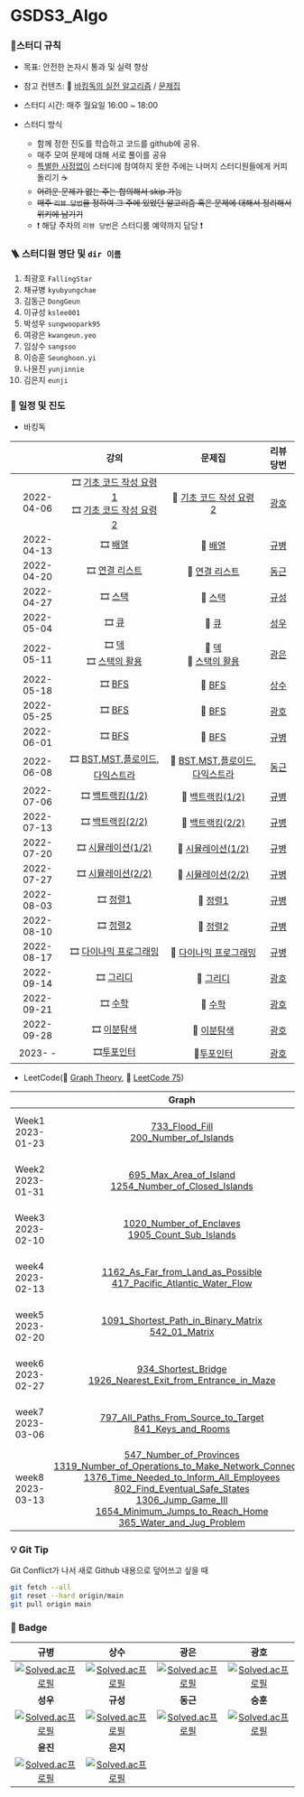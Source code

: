 # GSDS3_Algo
### :pencil:스터디 규칙

- 목표: 안전한 논자시 통과 및 실력 향상

- 참고 컨텐츠: :book: [바킹독의 실전 알고리즘](https://www.youtube.com/watch?v=LcOIobH7ues&list=PLtqbFd2VIQv4O6D6l9HcD732hdrnYb6CY) / [문제집](https://github.com/encrypted-def/basic-algo-lecture/blob/master/workbook.md)

- 스터디 시간: 매주 월요일 16:00 ~ 18:00
- 스터디 방식
  - 함께 정한 진도를 학습하고 코드를 github에 공유.
  - 매주 모여 문제에 대해 서로 풀이를 공유
  - <u>특별한 사정없이</u> 스터디에 참여하지 못한 주에는 나머지 스터디원들에게 커피 돌리기 :coffee:   
  - ~~어려운 문제가 없는 주는 합의해서 skip 가능~~
  - ~~매주 `리뷰 당번`을 정하여 그 주에 있었던 알고리즘 혹은 문제에 대해서 정리해서 위키에 남기기~~
  - :exclamation: 해당 주차의 `리뷰 당번`은 스터디룸 예약까지 담당 :exclamation:





### 🪜 스터디원 명단 및 `dir 이름`
1. 최광호 `FallingStar`
2. 채규병 `kyubyungchae`
3. 김동근 `DongGeun`
4. 이규성 `kslee001`
5. 박성우 `sungwoopark95`
6. 여광은 `kwangeun.yeo`
7. 임상수 `sangsoo`
8. 이승훈 `Seunghoon.yi`
9. 나윤진 `yunjinnie`
10. 김은지 `eunji`



### :calendar: 일정 및 진도

- 바킹독

|            |                             강의                             |                            문제집                            |                 리뷰 당번                 |
| :--------: | :----------------------------------------------------------: | :----------------------------------------------------------: | :---------------------------------------: |
| 2022-04-06 | :film_strip: [기초 코드 작성 요령 1](https://youtu.be/9MMKsrvRiw4)<br>  :film_strip: [기초 코드 작성 요령 2](https://youtu.be/6lhVHP8bkPA) | :bookmark_tabs: [기초 코드 작성 요령 2](https://www.acmicpc.net/workbook/view/7306) | [광호](https://github.com/FallingStar624) |
| 2022-04-13 | :film_strip: [배열](https://www.youtube.com/watch?v=mBeyFsHqzHg&list=PLtqbFd2VIQv4O6D6l9HcD732hdrnYb6CY&index=4) | :bookmark_tabs: [배열](https://www.acmicpc.net/workbook/view/7307) |     [규병](https://github.com/qqplot)     |
| 2022-04-20 |   :film_strip: [연결 리스트](https://youtu.be/C6MX5u7r72E)   | :bookmark_tabs: [연결 리스트](https://www.acmicpc.net/workbook/view/7308) |    [동근](https://github.com/DongGeun)    |
| 2022-04-27 | :film_strip: [스택](https://www.youtube.com/watch?v=0DsyCXIN7Wg) | :bookmark_tabs: [스택](https://www.acmicpc.net/workbook/view/7309) |    [규성](https://github.com/kslee001)    |
| 2022-05-04 | :film_strip: [큐](https://www.youtube.com/watch?v=D_fwSy5tRAY) | :bookmark_tabs: [큐](https://www.acmicpc.net/workbook/view/7310) | [성우](https://github.com/sungwoopark95)  |
| 2022-05-11 | :film_strip: [덱](https://www.youtube.com/watch?v=0mEzJ4S1d8o)<br> :film_strip: [스택의 활용](https://www.youtube.com/watch?v=cdjjk-ryPKc) | :bookmark_tabs: [덱](https://www.acmicpc.net/workbook/view/7311)<br> :bookmark_tabs: [스택의 활용](https://www.acmicpc.net/workbook/view/7312) |  [광은](https://github.com/yeokwangeun)   |
| 2022-05-18 | :film_strip: [BFS](https://www.youtube.com/watch?v=ftOmGdm95XI&list=PLtqbFd2VIQv4O6D6l9HcD732hdrnYb6CY&index=10)<br> | :bookmark_tabs: [BFS](https://www.acmicpc.net/workbook/view/7313)<br> |    [상수](https://github.com/sangsoo)     |
| 2022-05-25 | :film_strip: [BFS](https://www.youtube.com/watch?v=ftOmGdm95XI&list=PLtqbFd2VIQv4O6D6l9HcD732hdrnYb6CY&index=10)<br> | :bookmark_tabs: [BFS](https://www.acmicpc.net/workbook/view/7313)<br> | [광호](https://github.com/FallingStar624) |
| 2022-06-01 | :film_strip: [BFS](https://www.youtube.com/watch?v=ftOmGdm95XI&list=PLtqbFd2VIQv4O6D6l9HcD732hdrnYb6CY&index=10)<br> | :bookmark_tabs: [BFS](https://www.acmicpc.net/workbook/view/7313)<br> |     [규병](https://github.com/qqplot)     |
| 2022-06-08 | :film_strip: [BST](https://www.youtube.com/watch?v=IKnjzmyk70U&list=PLtqbFd2VIQv4O6D6l9HcD732hdrnYb6CY&index=23),[MST](https://www.youtube.com/watch?v=4wA3bncb64E&list=PLtqbFd2VIQv4O6D6l9HcD732hdrnYb6CY&index=28),[플로이드](https://www.youtube.com/watch?v=dDDy2bEZRA8&list=PLtqbFd2VIQv4O6D6l9HcD732hdrnYb6CY&index=29),[다익스트라](https://www.youtube.com/watch?v=o9BnvwgPT-o&list=PLtqbFd2VIQv4O6D6l9HcD732hdrnYb6CY&index=30)<br> | :bookmark_tabs: [BST](https://www.acmicpc.net/workbook/view/9346),[MST](https://www.acmicpc.net/workbook/view/9907),[플로이드](https://www.acmicpc.net/workbook/view/10318),[다익스트라](https://www.acmicpc.net/workbook/view/10433)<br> |    [동근](https://github.com/DongGeun)    |
| 2022-07-06 | :film_strip: [백트랙킹(1/2)](https://www.youtube.com/watch?v=Enz2csssTCs&list=PLtqbFd2VIQv4O6D6l9HcD732hdrnYb6CY&index=13)<br> | :bookmark_tabs: [백트랙킹(1/2)](https://github.com/encrypted-def/basic-algo-lecture/blob/master/workbook/0x0C.md)<br> |     [규병](https://github.com/qqplot)     |
| 2022-07-13 | :film_strip: [백트랙킹(2/2)](https://www.youtube.com/watch?v=Enz2csssTCs&list=PLtqbFd2VIQv4O6D6l9HcD732hdrnYb6CY&index=13)<br> | :bookmark_tabs: [백트랙킹(2/2)](https://github.com/encrypted-def/basic-algo-lecture/blob/master/workbook/0x0C.md)<br> |     [규병](https://github.com/qqplot)     |
| 2022-07-20 | :film_strip: [시뮬레이션(1/2)](https://www.youtube.com/watch?v=jZwf4OPlhtk&list=PLtqbFd2VIQv4O6D6l9HcD732hdrnYb6CY&index=14)<br> | :bookmark_tabs: [시뮬레이션(1/2)](https://github.com/encrypted-def/basic-algo-lecture/blob/master/workbook/0x0D.md)<br> |     [규병](https://github.com/qqplot)     |
| 2022-07-27 | :film_strip: [시뮬레이션(2/2)](https://www.youtube.com/watch?v=jZwf4OPlhtk&list=PLtqbFd2VIQv4O6D6l9HcD732hdrnYb6CY&index=14)<br> | :bookmark_tabs: [시뮬레이션(2/2)](https://github.com/encrypted-def/basic-algo-lecture/blob/master/workbook/0x0D.md)<br> |     [규병](https://github.com/qqplot)     |
| 2022-08-03 | :film_strip: [정렬1](https://www.youtube.com/watch?v=59fZkZO0Bo4&list=PLtqbFd2VIQv4O6D6l9HcD732hdrnYb6CY&index=15)<br> | :bookmark_tabs: [정렬1](https://github.com/encrypted-def/basic-algo-lecture/blob/master/workbook/0x0E.md)<br> |     [규병](https://github.com/qqplot)     |
| 2022-08-10 | :film_strip: [정렬2](https://www.youtube.com/watch?v=dq5t1woLJMw&list=PLtqbFd2VIQv4O6D6l9HcD732hdrnYb6CY&index=16)<br> | :bookmark_tabs: [정렬2](https://github.com/encrypted-def/basic-algo-lecture/blob/master/workbook/0x0F.md)<br> |     [규병](https://github.com/qqplot)     |
| 2022-08-17 | :film_strip: [다이나믹 프로그래밍](https://www.youtube.com/watch?v=5leTtB3PQu0&list=PLtqbFd2VIQv4O6D6l9HcD732hdrnYb6CY&index=17)<br> | :bookmark_tabs: [다이나믹 프로그래밍](https://github.com/encrypted-def/basic-algo-lecture/blob/master/workbook/0x10.md)<br> |     [규병](https://github.com/qqplot)     |
| 2022-09-14 | :film_strip: [그리디](https://www.youtube.com/watch?v=De0Qg-2O80c&list=PLtqbFd2VIQv4O6D6l9HcD732hdrnYb6CY&index=18)<br/> | :bookmark_tabs: [그리디](https://github.com/encrypted-def/basic-algo-lecture/blob/master/workbook/0x11.md)<br/> | [광호](https://github.com/FallingStar624) |
| 2022-09-21 | :film_strip: [수학](https://www.youtube.com/watch?v=2RCJApSVxRI&list=PLtqbFd2VIQv4O6D6l9HcD732hdrnYb6CY&index=19)<br/> | :bookmark_tabs: [수학](https://github.com/encrypted-def/basic-algo-lecture/blob/master/workbook/0x12.md)<br/> | [광호](https://github.com/FallingStar624) |
| 2022-09-28 | :film_strip: [이분탐색](https://www.youtube.com/watch?v=3TkaOKHxHnI&list=PLtqbFd2VIQv4O6D6l9HcD732hdrnYb6CY&index=20)<br/> | :bookmark_tabs: [이분탐색](https://github.com/encrypted-def/basic-algo-lecture/blob/master/workbook/0x13.md)<br/> | [광호](https://github.com/FallingStar624) |
| 2023- - | :film_strip:[투포인터](https://youtu.be/I_0aAKzu0m8br)<br/> | :bookmark_tabs:[투포인터](https://github.com/encrypted-def/basic-algo-lecture/blob/master/workbook/0x14.md)<br/> | [광호](https://github.com/FallingStar624) |

- LeetCode(:rabbit: [Graph Theory](https://leetcode.com/study-plan/graph/?progress=xulo5tud), :rabbit: [LeetCode 75](https://leetcode.com/study-plan/leetcode-75/?progress=xuloed73))

|                      |                            Graph                             |                           General                            |
| :------------------: | :----------------------------------------------------------: | :----------------------------------------------------------: |
| Week1<br>2023-01-23  | [733_Flood_Fill](https://leetcode.com/problems/flood-fill/?envType=study-plan&id=graph-i)<br />[200_Number_of_Islands](https://leetcode.com/problems/number-of-islands/?envType=study-plan&id=graph-i) <br /> | [1480_Running_Sum_of_1d_Array](https://leetcode.com/problems/running-sum-of-1d-array/?envType=study-plan&id=level-1)<br />[724_Find_Pivot_Index](https://leetcode.com/problems/find-pivot-index/?envType=study-plan&id=level-1)<br />[205_Isomorphic_Strings](https://leetcode.com/problems/isomorphic-strings/)<br />[392_Is_Subsequence](https://leetcode.com/problems/is-subsequence/) |
| Week2<br/>2023-01-31 | [695_Max_Area_of_Island](https://leetcode.com/problems/max-area-of-island/)<br />[1254_Number_of_Closed_Islands](https://leetcode.com/problems/number-of-closed-islands/) | [21_Merge_Two_Sorted_Lists](https://leetcode.com/problems/merge-two-sorted-lists/?envType=study-plan&id=level-1)<br />[206_Reverse_Linked_List](https://leetcode.com/problems/reverse-linked-list/?envType=study-plan&id=level-1)<br />[876_Middle_of_the_Linked_List](https://leetcode.com/problems/middle-of-the-linked-list/?envType=study-plan&id=level-1)<br/>[142_Linked_List_Cycle_II](https://leetcode.com/problems/linked-list-cycle-ii/?envType=study-plan&id=level-1) |
| Week3<br>2023-02-10  | [1020_Number_of_Enclaves](https://leetcode.com/problems/number-of-enclaves/?envType=study-plan&id=graph-i)<br>[1905_Count_Sub_Islands](https://leetcode.com/problems/count-sub-islands/?envType=study-plan&id=graph-i) | [121_Best_Time_to_Buy_and_Sell_Stock](https://leetcode.com/problems/best-time-to-buy-and-sell-stock/?envType=study-plan&id=level-1)<br/>[409_Longest_Palindrome](https://leetcode.com/problems/longest-palindrome/?envType=study-plan&id=level-1)<br>[589_N-ary_Tree_Preorder_Traversal](https://leetcode.com/problems/n-ary-tree-preorder-traversal/?envType=study-plan&id=level-1)<br>[102_Binary_Tree_Level_Order_Traversal](https://leetcode.com/problems/binary-tree-level-order-traversal/?envType=study-plan&id=level-1) |
| week4<br>2023-02-13  | [1162_As_Far_from_Land_as_Possible](https://leetcode.com/problems/as-far-from-land-as-possible/?envType=study-plan&id=graph-i)<br>[417_Pacific_Atlantic_Water_Flow](https://leetcode.com/problems/pacific-atlantic-water-flow/?envType=study-plan&id=graph-i) | [704_Binary_Search](https://leetcode.com/problems/binary-search/?envType=study-plan&id=level-1)<br>[278_First_Bad_Version](https://leetcode.com/problems/first-bad-version/?envType=study-plan&id=level-1)<br>[98_Validate_Binary_Search_Tree](https://leetcode.com/problems/validate-binary-search-tree/?envType=study-plan&id=level-1)<br>[234_Lowest_Common_Ancestor_of_a_Binary_Search_Tree](https://leetcode.com/problems/lowest-common-ancestor-of-a-binary-search-tree/?envType=study-plan&id=level-1) |
| week5<br>2023-02-20  | [1091_Shortest_Path_in_Binary_Matrix](https://leetcode.com/problems/shortest-path-in-binary-matrix/?envType=study-plan&id=graph-i)<br>[542_01_Matrix](https://leetcode.com/problems/01-matrix/?envType=study-plan&id=graph-i) | [509_Fibonacci_Number](https://leetcode.com/problems/fibonacci-number/?envType=study-plan&id=level-1)<br>[70_Climbing_Stairs](https://leetcode.com/problems/climbing-stairs/?envType=study-plan&id=level-1)<br>[746_Min_Cost_Climbing_Stairs](https://leetcode.com/problems/min-cost-climbing-stairs/?envType=study-plan&id=level-1)<br>[62_Unique_Paths](https://leetcode.com/problems/unique-paths/?envType=study-plan&id=level-1) |
| week6<br>2023-02-27  | [934_Shortest_Bridge](https://leetcode.com/problems/shortest-bridge/?envType=study-plan&id=graph-i)<br>[1926_Nearest_Exit_from_Entrance_in_Maze](https://leetcode.com/problems/nearest-exit-from-entrance-in-maze/?envType=study-plan&id=graph-i) | [438_Find_All_Anagrams_in_a_String](https://leetcode.com/problems/find-all-anagrams-in-a-string/?envType=study-plan&id=level-1)<br>[424_Longest_Repeating_Character_Replacement](https://leetcode.com/problems/longest-repeating-character-replacement/?envType=study-plan&id=level-1)<br>[1_Two_Sum](https://leetcode.com/problems/two-sum/?envType=study-plan&id=level-1)<br>[299_Bulls_and_Cows](https://leetcode.com/problems/bulls-and-cows/?envType=study-plan&id=level-1) |
| week7<br>2023-03-06  | [797_All_Paths_From_Source_to_Target](https://leetcode.com/problems/all-paths-from-source-to-target/?envType=study-plan&id=graph-i)<br>[841_Keys_and_Rooms](https://leetcode.com/problems/keys-and-rooms/?envType=study-plan&id=graph-i) | [844_Backspace_String_Compare](https://leetcode.com/problems/backspace-string-compare/?envType=study-plan&id=level-1)<br>[394_Decode_String](https://leetcode.com/problems/decode-string/?envType=study-plan&id=level-1)<br>[1094_Last_Stone_Weight](https://leetcode.com/problems/last-stone-weight/?envType=study-plan&id=level-1)<br>[692_Top_K_Frequent_Words](https://leetcode.com/problems/top-k-frequent-words/?envType=study-plan&id=level-1) |
| week8<br>2023-03-13  | [547_Number_of_Provinces](https://leetcode.com/problems/number-of-provinces/?envType=study-plan&id=graph-i)<br>[1319_Number_of_Operations_to_Make_Network_Connected](https://leetcode.com/problems/number-of-operations-to-make-network-connected/?envType=study-plan&id=graph-i)<br>[1376_Time_Needed_to_Inform_All_Employees](https://leetcode.com/problems/time-needed-to-inform-all-employees/?envType=study-plan&id=graph-i)<br>[802_Find_Eventual_Safe_States](https://leetcode.com/problems/find-eventual-safe-states/?envType=study-plan&id=graph-i)<br>[1306_Jump_Game_III](https://leetcode.com/problems/jump-game-iii/?envType=study-plan&id=graph-i)<br>[1654_Minimum_Jumps_to_Reach_Home](https://leetcode.com/problems/minimum-jumps-to-reach-home/?envType=study-plan&id=graph-i)<br>[365_Water_and_Jug_Problem](https://leetcode.com/problems/water-and-jug-problem/?envType=study-plan&id=graph-i) |                            `done`                            |



### :bulb: Git Tip

Git Conflict가 나서 새로 Github 내용으로 덮어쓰고 싶을 때

```sh
git fetch --all
git reset --hard origin/main
git pull origin main
```



### :1st_place_medal: Badge

|                             규병                             |                             상수                             |                             광은                             |                             광호                             |
| :----------------------------------------------------------: | :----------------------------------------------------------: | :----------------------------------------------------------: | :----------------------------------------------------------: |
| [![Solved.ac프로필](http://mazassumnida.wtf/api/generate_badge?boj=qq_plot)](https://solved.ac/qq_plot) | [![Solved.ac프로필](http://mazassumnida.wtf/api/generate_badge?boj=imsangsoo)](https://solved.ac/imsangsoo) | [![Solved.ac프로필](http://mazassumnida.wtf/api/generate_badge?boj=kwangeun)](https://solved.ac/kwangeun) | [![Solved.ac프로필](http://mazassumnida.wtf/api/generate_badge?boj=pairy624)](https://solved.ac/pairy624) |
|                           **성우**                           |                           **규성**                           |                           **동근**                           |                           **승훈**                           |
| [![Solved.ac프로필](http://mazassumnida.wtf/api/generate_badge?boj=sungwoopark95)](https://solved.ac/sungwoopark95) | [![Solved.ac프로필](http://mazassumnida.wtf/api/generate_badge?boj=kscodingpractice)](https://solved.ac/kscodingpractice) | [![Solved.ac프로필](http://mazassumnida.wtf/api/generate_badge?boj=kdg5188)](https://solved.ac/kdg5188) | [![Solved.ac프로필](http://mazassumnida.wtf/api/generate_badge?boj=wanderer_of_winter)](https://solved.ac/wanderer_of_winter) |
|                             **윤진**                             |                             **은지**                             |                                                              |                                                              |
| [![Solved.ac프로필](http://mazassumnida.wtf/api/generate_badge?boj=lumierej)](https://solved.ac/lumierej) |       [![Solved.ac프로필](http://mazassumnida.wtf/api/generate_badge?boj=kuman5262)](https://solved.ac/kuman5262)                                                                                             |                                                              |                        |

